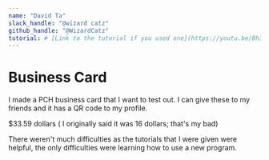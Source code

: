 ```yaml
---
name: "David Ta"
slack_handle: "@wizard catz"
github_handle: "@WizardCatz"
tutorial: # [Link to the tutorial if you used one](https://youtu.be/Bh3dm81X_zs?si=Wnk5zygw4vUFFt09)
---
```


# Business Card 

<!-- Describe your board in 2-3 sentences. What are you making? What will it do? -->
I made a PCH business card that I want to test out. I can give these to my friends and it has a QR code to my profile.
<!-- How much is it going to cost? -->
$33.59 dollars ( I originally said it was 16 dollars; that's my bad)
<!-- Tell us a little bit about your design process. What were some challenges? What helped? ***Totally optional*** -->
There weren't much difficulties as the tutorials that I were given were helpful, the only difficulties were learning how to use a new program.
